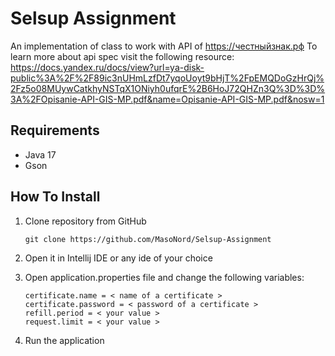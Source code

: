 # Selsup Assignment

An implementation of class to work with API of https://честныйзнак.рф
To learn more about api spec visit the following resource:
https://docs.yandex.ru/docs/view?url=ya-disk-public%3A%2F%2F89ic3nUHmLzfDt7yqoUoyt9bHjT%2FpEMQDoGzHrQj%2Fz5o08MUywCatkhyNSTqX1ONiyh0ufqrE%2B6HoJ72QHZn3Q%3D%3D%3A%2FOpisanie-API-GIS-MP.pdf&name=Opisanie-API-GIS-MP.pdf&nosw=1

## Requirements
* Java 17
* Gson

## How To Install
1. Clone repository from GitHub

   ~~~
   git clone https://github.com/MasoNord/Selsup-Assignment
   ~~~

2. Open it in Intellij IDE or any ide of your choice
3. Open application.properties file and change the following variables:

   ~~~
   certificate.name = < name of a certificate >
   certificate.password = < password of a certificate >
   refill.period = < your value > 
   request.limit = < your value >
   ~~~
4. Run the application